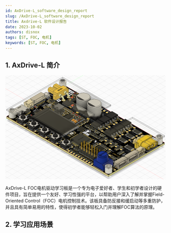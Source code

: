 ```yaml
---
id: AxDrive-L_software_design_report
slug: /AxDrive-L_software_design_report
title: Axdrive-L 软件设计报告
date: 2023-10-02
authors: disnox
tags: [ST, FOC, 电机]
keywords: [ST, FOC, 电机]
---
```


<!-- truncate -->

## 1. AxDrive-L 简介

![](https://raw.githubusercontent.com/disnox/picgo_img/main/AxDrive-L/AxDrive-L_3D.png)

AxDrive-L FOC电机驱动学习板是一个专为电子爱好者、学生和初学者设计的硬件项目，旨在提供一个友好、学习性强的平台，以帮助用户深入了解并掌握Field-Oriented Control（FOC）电机控制技术。该板具备防反接和缓启动等多重防护，并且具有简单易用的特性，使得初学者能够轻松入门并理解FOC算法的原理。

## 2. 学习应用场景














